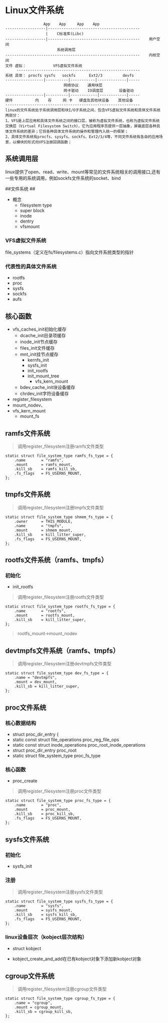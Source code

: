 # Linux文件系统 #
                     App    App     App    App
    ------------------|-----------------------------------------    
                      |    C标准库(Libc)
	------------------|-----------------------------------------    用户空间
		                   系统调用层
	------------------------------------------------------------    内核空间
	文件 虚拟：            VFS虚拟文件系统
         -------------------------------------------------------    
    系统 具体： procfs sysfs   sockfs      Ext2/3         devfs
	-----------------|----------|-----------|-------------|-----
                              网络协议    通用块层
		                      网卡驱动    IO调度层       设备驱动
	-----------------|----------|------------|------------|-----
    硬件          内    存     网 卡   硬盘及其他块设备    其他设备  
	------------------------------------------------------------
	linux的文件系统处于系统调用层和块I/O子系统之间，包含VFS虚拟文件系统和具体文件系统两部分：
    1、VFS是上层应用和具体文件系统之间的接口层，被称为虚拟文件系统，也称为虚拟文件系统交换层（Virtual Filesystem Switch），它为应用程序员提供一层抽象，屏蔽底层各种具体文件系统的差异；它将各种具体文件系统的操作和管理内入统一的框架；
	2、具体文件系统有procfs、sysyfs、sockfs、Ext2/3/4等，不同文件系统有各自的应用场景，以模块的形式向VFS注册回调函数；

## 系统调用层 ##
linux提供了open、read、write、mount等常见的文件系统相关的调用接口,还有一些专用的系统调用，例如sockfs文件系统的socket、bind

##文件系统 ##
- 概念
	- filesystem type
	- super block
	- inode
	- dentry
	- vfsmount

### VFS虚拟文件系统 ###
file_systems（定义在fs/filesystems.c）指向文件系统类型的指针

### 代表性的具体文件系统 ###
- rootfs
- proc
- sysfs
- sockfs
- aufs

## 核心函数 ##
- vfs\_caches\_init初始化缓存
	- dcache_init目录项缓存
	- inode_init节点缓存
	- files_init文件缓存
	- mnt_init挂节点缓存
		- kernfs_init
		- sysfs_init
		- init_rootfs
		- init_mount_tree
			- vfs\_kern\_mount 
	- bdev_cache_init块设备缓存
	- chrdev_init字符设备缓存 
- register_filesystem
- mount\_nodev、
- vfs\_kern\_mount
	- mount\_fs


## ramfs文件系统 ##

> 调用register_filesystem注册ramfs文件类型	

	static struct file_system_type ramfs_fs_type = {
		.name		= "ramfs",
		.mount		= ramfs_mount,
		.kill_sb	= ramfs_kill_sb,
		.fs_flags	= FS_USERNS_MOUNT,
	};

## tmpfs文件系统 ##

> 调用register_filesystem注册tmpfs文件类型	

	static struct file_system_type shmem_fs_type = {
		.owner		= THIS_MODULE,
		.name		= "tmpfs",
		.mount		= shmem_mount,
		.kill_sb	= kill_litter_super,
		.fs_flags	= FS_USERNS_MOUNT,
	};

## rootfs文件系统（ramfs、tmpfs） ##
### 初始化 ###

- init_rootfs

> 调用register_filesystem注册rootfs文件类型		

	static struct file_system_type rootfs_fs_type = {
		.name		= "rootfs",
		.mount		= rootfs_mount,
		.kill_sb	= kill_litter_super,
	};
> rootfs\_mount->mount\_nodev

## devtmpfs文件系统（ramfs、tmpfs） ##
> 调用register_filesystem注册devtmpfs文件类型		

	static struct file_system_type dev_fs_type = {
		.name = "devtmpfs",
		.mount = dev_mount,
		.kill_sb = kill_litter_super,
	};

## proc文件系统 ##
### 核心数据结构
- struct proc_dir_entry {
- static const struct file_operations proc_reg_file_ops
- static const struct inode_operations proc_root_inode_operations
- struct proc_dir_entry proc_root
- static struct file_system_type proc_fs_type

### 核心函数 ###
- proc_create

> 调用register_filesystem注册proc文件类型		

	static struct file_system_type proc_fs_type = {
		.name		= "proc",
		.mount		= proc_mount,
		.kill_sb	= proc_kill_sb,
		.fs_flags	= FS_USERNS_MOUNT,
	};

## sysfs文件系统 ##
### 初始化 ###

- sysfs_init

### 注册 ###

> 调用register_filesystem注册sysfs文件类型		

	static struct file_system_type sysfs_fs_type = {
		.name		= "sysfs",
		.mount		= sysfs_mount,
		.kill_sb	= sysfs_kill_sb,
		.fs_flags	= FS_USERNS_MOUNT,
	};
 
### linux设备层次（kobject层次结构） ###

- struct kobject

- kobject\_create\_and\_add在已有kobject对象下添加新kobject对象


## cgroup文件系统 ##
> 调用register_filesystem注册cgroup文件类型		

	static struct file_system_type cgroup_fs_type = {
		.name = "cgroup",
		.mount = cgroup_mount,
		.kill_sb = cgroup_kill_sb,
	};